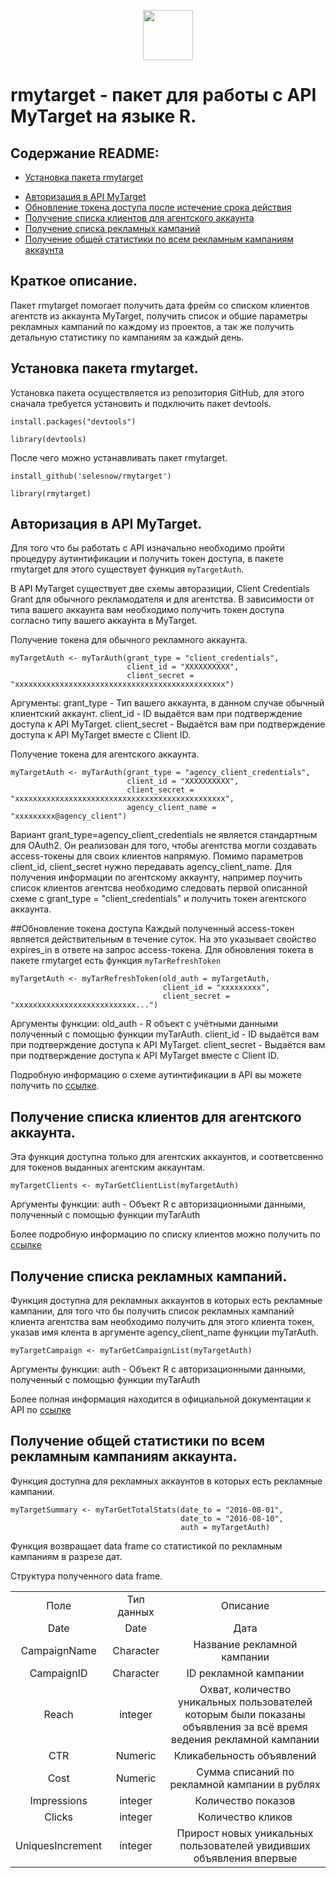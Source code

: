 <head>
<link rel="shortcut icon" type="image/x-icon" href="as.ico">
</head>

<p align="center">
<a href="https://selesnow.github.io/"><img src="https://alexeyseleznev.files.wordpress.com/2017/03/as.png" height="80"></a>
</p>

# rmytarget - пакет для работы с API MyTarget на языке R.

## Содержание README:

* [Установка пакета rmytarget](https://github.com/selesnow/rmytarget#Краткое-описание)
- [Авторизация в API MyTarget](https://github.com/selesnow/rmytarget#Авторизация-в-api-mytarget)
- [Обновление токена доступа после истечение срока действия](https://github.com/selesnow/rmytarget/blob/master/README.md#Обновление-токена-доступа)
- [Получение списка клиентов для агентского аккаунта](https://github.com/selesnow/rmytarget#Получение-списка-клиентов-для-агентского-аккаунта)
- [Получение списка рекламных кампаний](https://github.com/selesnow/rmytarget#Получение-списка-рекламных-кампаний)
- [Получение общей статистики по всем рекламным кампаниям аккаунта](https://github.com/selesnow/rmytarget#Получение-общей-статистики-по-всем-рекламным-кампаниям-аккаунта)

## Краткое описание.

Пакет rmytarget помогает получить дата фрейм со списком клиентов агентств из аккаунта MyTarget, получить список и обшие параметры рекламных кампаний по каждому из проектов, а так же получить детальную статистику по кампаниям за каждый день.


## Установка пакета rmytarget.

Установка пакета осуществляется из репозитория GitHub, для этого сначала требуется установить и подключить пакет devtools.

`install.packages("devtools")`

`library(devtools)`

После чего можно устанавливать пакет rmytarget.

`install_github('selesnow/rmytarget')`

`library(rmytarget)`


## Авторизация в API MyTarget.

Для того что бы работать с API изначально необходимо пройти процедуру аутинтификации и получить токен доступа, в пакете rmytarget для этого существует функция `myTargetAuth`.

В API MyTarget существует две схемы авторазиции, Client Credentials Grant для обычного рекламодателя и для агентства. В зависимости от типа вашего аккаунта вам необходимо получить токен доступа согласно типу вашего аккаунта в MyTarget.

Получение токена для обычного рекламного аккаунта.
```
myTargetAuth <- myTarAuth(grant_type = "client_credentials",
                          client_id = "XXXXXXXXXX",
                          client_secret = "xxxxxxxxxxxxxxxxxxxxxxxxxxxxxxxxxxxxxxxxxxxxxxx")		
```

Аргументы:
grant_type - Тип вашего аккаунта, в данном случае обычный клиентский аккаунт.
client_id - ID выдаётся вам при подтверждение доступа к API MyTarget.
client_secret - Выдаётся вам при подтверждение доступа к API MyTarget вместе с Client ID.

Получение токена для агентского аккаунта.
```
myTargetAuth <- myTarAuth(grant_type = "agency_client_credentials",
                          client_id = "XXXXXXXXXX",
                          client_secret = "xxxxxxxxxxxxxxxxxxxxxxxxxxxxxxxxxxxxxxxxxxxxxxx",
                          agency_client_name = "xxxxxxxxx@agency_client")
```

Вариант grant_type=agency_client_credentials не является стандартным для OAuth2. Он реализован для того, чтобы агентства могли создавать access-токены для своих клиентов напрямую. Помимо параметров client_id, client_secret нужно передавать agency_client_name.
Для получения информации по агентскому аккаунту, например поучить список клиентов агентсва необходимо следовать первой описанной схеме с grant_type = "client_credentials" и получить токен агентского аккаунта.

##Обновление токена доступа
Каждый полученный access-токен является действительным в течение суток. На это указывает свойство expires_in в ответе на запрос access-токена.
Для обновления токета в пакете rmytarget есть функция `myTarRefreshToken`

```
myTargetAuth <- myTarRefreshToken(old_auth = myTargetAuth,
                                  client_id = "xxxxxxxxx",
                                  client_secret = "xxxxxxxxxxxxxxxxxxxxxxxxxxx...")
```
Аргументы функции:
old_auth - R объект с учётными данными полученный с помощью функции myTarAuth.
client_id - ID выдаётся вам при подтверждение доступа к API MyTarget.
client_secret - Выдаётся вам при подтверждение доступа к API MyTarget вместе с Client ID.

Подробную информацию о схеме аутинтификации в API вы можете получить по [ссылке](https://target.my.com/adv/api-marketing/doc/authorization).

## Получение списка клиентов для агентского аккаунта.
Эта функция доступна только для агентских аккаунтов, и соответсвенно для токенов выданных агентским аккаунтам.

`myTargetClients <- myTarGetClientList(myTargetAuth)`

Аргументы функции:
auth - Объект R с авторизационными данными, полученный с помощью функции myTarAuth


Более подробную информацию по списку клиентов можно получить по [ссылке](https://target.my.com/doc/api/detailed/#resource_agency_clients)


## Получение списка рекламных кампаний.

Функция доступна для рекламных аккаунтов в которых есть рекламные кампании, для того что бы получить список рекламных кампаний клиента агентства вам необходимо получить для этого клиента токен, указав имя клента в аргументе agency_client_name функции myTarAuth.

`myTargetCampaign <- myTarGetCampaignList(myTargetAuth)`

Аргументы функции:
auth - Объект R с авторизационными данными, полученный с помощью функции myTarAuth

Более полная информация находится в официальной документации к API по [ссылке](https://target.my.com/doc/api/detailed/#resource_campaigns)

## Получение общей статистики по всем рекламным кампаниям аккаунта.
Функция доступна для рекламных аккаунтов в которых есть рекламные кампании.

```
myTargetSummary <- myTarGetTotalStats(date_to = "2016-08-01",
                                      date_to = "2016-08-10",
                                      auth = myTargetAuth)
```
Функция возвращает data frame со статистикой по рекламным кампаниям в разрезе дат.

Структура полученного data frame.
<table>
    <tr>
        <td><center>Поле</center></td><td><center>Тип данных</center></td><td><center>Описание</center></td>
    </tr>
    <tr>
        <td><center>Date</center></td><td><center>Date</center></td><td><center>Дата</center></td>
    </tr>
    <tr>
        <td><center>CampaignName</center></td><td><center>Character</center></td><td><center>Название рекламной кампании</center></td>
    </tr>
    <tr>
        <td><center>CampaignID</center></td><td><center>Character</center></td><td><center>ID рекламной кампании</center></td>
    </tr>
    <tr>    
        <td><center>Reach</center></td><td><center>integer</center></td><td><center>Охват, количество уникальных пользователей которым были показаны объявления за всё время ведения рекламной кампании</center></td>
    </tr>
     <tr>
        <td><center>CTR</center></td><td><center>Numeric</center></td><td><center>Кликабельность объявлений</center></td>
    </tr>
    <tr>
        <td><center>Cost</center></td><td><center>Numeric</center></td><td><center>Сумма списаний по рекламной кампании в рублях</center></td>
    </tr>
    <tr>
        <td><center>Impressions</center></td><td><center>integer</center></td><td><center>Количество показов</center></td>
    </tr>
    <tr>
        <td><center>Clicks</center></td><td><center>integer</center></td><td><center>Количество кликов</center></td>
    </tr>
    <tr>
        <td><center>UniquesIncrement</center></td><td><center>integer</center></td><td><center>Прирост новых уникальных пользователей увидивших объявления впервые</center></td>
    </tr>
</table> 
